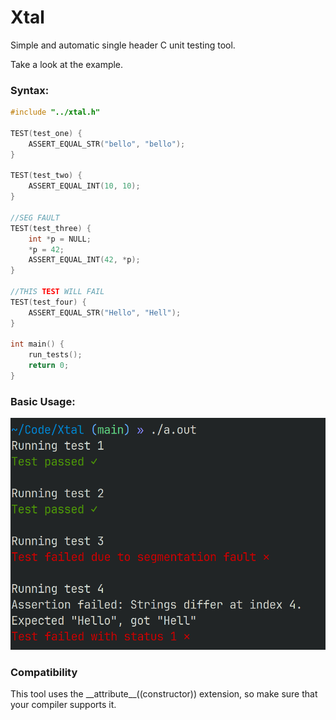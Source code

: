 # Xtal

Simple and automatic single header C unit testing tool.

Take a look at the example.

### Syntax:
```c
#include "../xtal.h"

TEST(test_one) {
	ASSERT_EQUAL_STR("bello", "bello");
}

TEST(test_two) {
	ASSERT_EQUAL_INT(10, 10);
}

//SEG FAULT
TEST(test_three) {
	int *p = NULL;
	*p = 42;
	ASSERT_EQUAL_INT(42, *p);
}

//THIS TEST WILL FAIL
TEST(test_four) {
	ASSERT_EQUAL_STR("Hello", "Hell");
}

int main() {
	run_tests();
	return 0;
}
```

### Basic Usage:
![Alt text](resources/tests.png)

### Compatibility
This tool uses the \_\_attribute\_\_((constructor)) extension, so make sure that your compiler supports it.
